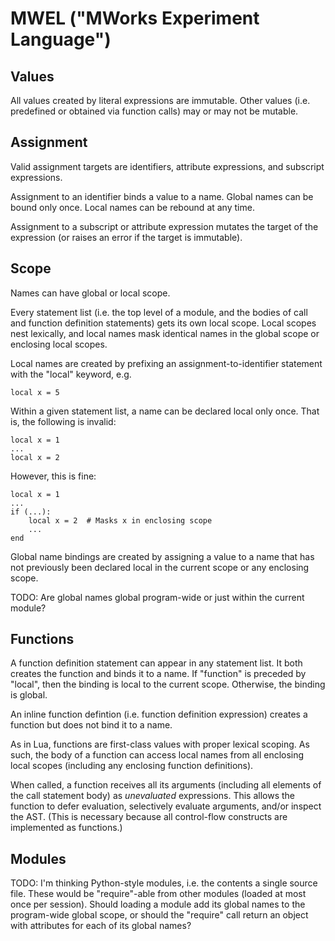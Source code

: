 MWEL ("MWorks Experiment Language")
===================================



Values
------

All values created by literal expressions are immutable.  Other values (i.e. predefined or obtained via function calls) may or may not be mutable.



Assignment
----------

Valid assignment targets are identifiers, attribute expressions, and subscript expressions.

Assignment to an identifier binds a value to a name.  Global names can be bound only once.  Local names can be rebound at any time.

Assignment to a subscript or attribute expression mutates the target of the expression (or raises an error if the target is immutable).



Scope
-----

Names can have global or local scope.

Every statement list (i.e. the top level of a module, and the bodies of call and function definition statements) gets its own local scope.  Local scopes nest lexically, and local names mask identical names in the global scope or enclosing local scopes.

Local names are created by prefixing an assignment-to-identifier statement with the "local" keyword, e.g.

    local x = 5

Within a given statement list, a name can be declared local only once.  That is, the following is invalid:

    local x = 1
    ...
    local x = 2

However, this is fine:

    local x = 1
    ...
    if (...):
        local x = 2  # Masks x in enclosing scope
        ...
    end

Global name bindings are created by assigning a value to a name that has not previously been declared local in the current scope or any enclosing scope.  

TODO:  Are global names global program-wide or just within the current module?



Functions
---------

A function definition statement can appear in any statement list.  It both creates the function and binds it to a name.  If "function" is preceded by "local", then the binding is local to the current scope.  Otherwise, the binding is global.

An inline function defintion (i.e. function definition expression) creates a function but does not bind it to a name.

As in Lua, functions are first-class values with proper lexical scoping.  As such, the body of a function can access local names from all enclosing local scopes (including any enclosing function definitions).

When called, a function receives all its arguments (including all elements of the call statement body) as *unevaluated* expressions.  This allows the function to defer evaluation, selectively evaluate arguments, and/or inspect the AST.  (This is necessary because all control-flow constructs are implemented as functions.)



Modules
-------

TODO:  I'm thinking Python-style modules, i.e. the contents a single source file.  These would be "require"-able from other modules (loaded at most once per session).  Should loading a module add its global names to the program-wide global scope, or should the "require" call return an object with attributes for each of its global names?
